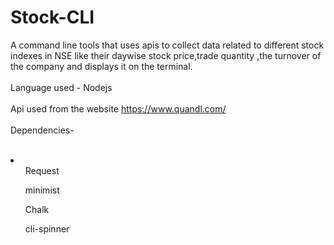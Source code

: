 # Stock-CLI

A command line tools that uses apis to collect data related to different stock indexes in NSE like their daywise stock price,trade quantity ,the turnover of the company and displays it on the terminal.<br> <br>
Language used - Nodejs<br><br>
Api used from the website https://www.quandl.com/ <br><br>
Dependencies-<br><br>
<li>
  <ol>Request</ol>
  <ol>minimist</ol>
  <ol>Chalk</ol>
  <ol>cli-spinner</ol>
</li>
